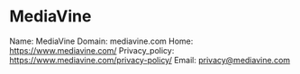 
# MediaVine

Name: MediaVine
Domain: mediavine.com
Home: https://www.mediavine.com/
Privacy_policy: https://www.mediavine.com/privacy-policy/
Email: privacy@mediavine.com
